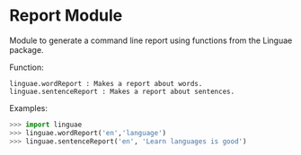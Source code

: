 # Report Module

Module to generate a command line report using functions from the Linguae package.

Function:

```
linguae.wordReport : Makes a report about words.
linguae.sentenceReport : Makes a report about sentences.
```

Examples:

```python
>>> import linguae
>>> linguae.wordReport('en','language')
>>> linguae.sentenceReport('en', 'Learn languages is good')
```

